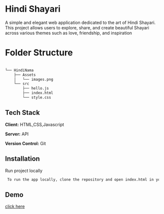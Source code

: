 
# Hindi Shayari

A simple and elegant web application dedicated to the art of Hindi Shayari. This project allows users to explore, share, and create beautiful Shayari across various themes such as love, friendship, and inspiration



# Folder Structure

```bash
  
└── HindiNama
    ├── Assets
    │   └── images.png
    └── src
        ├── hello.js
        ├── index.html
        └── style.css
```

## Tech Stack

**Client:** HTML,CSS,Javascript

**Server:** API

**Version Control:** Git


## Installation

Run project locally

```bash
 To run the app locally, clone the repository and open index.html in your browser.
```
    
## Demo

 [click here](https://hindinama.netlify.app)





